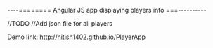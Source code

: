 

----======== Angular JS app displaying players info ===----------

//TODO
//Add json file for all players

Demo link: http://nitish1402.github.io/PlayerApp
